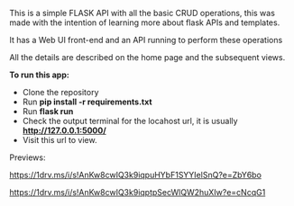 This is a simple FLASK API with all the basic CRUD operations, this was made with the intention of learning more about flask APIs and templates.

It has a Web UI front-end and an API running to perform these operations

All the details are described on the home page and the subsequent views.

**To run this app:**

- Clone the repository
- Run **pip install -r requirements.txt**
- Run **flask run**
- Check the output terminal for the locahost url, it is usually **http://127.0.0.1:5000/**
- Visit this url to view.

Previews: 

https://1drv.ms/i/s!AnKw8cwIQ3k9iqpuHYbF1SYYIelSnQ?e=ZbY6bo

https://1drv.ms/i/s!AnKw8cwIQ3k9iqptpSecWlQW2huXIw?e=cNcqG1
